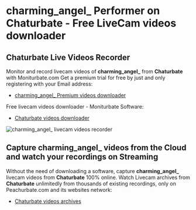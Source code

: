 # charming_angel_ Performer on Chaturbate - Free LiveCam videos downloader

## Chaturbate Live Videos Recorder

Monitor and record livecam videos of **charming_angel_** from **Chaturbate** with Moniturbate.com
Get a premium trial for free by just and only registering with your Email address:
* [charming_angel_ Premium videos downloader](https://moniturbate.com/request-demo-licence-key.html)

Free livecam videos downloader - Moniturbate Software:
* [Chaturbate videos downloader](https://moniturbate.com/moniturbate-download-software.html)

![charming_angel_ livecam videos recorder](https://peachurnet.com/templates/moniturbate-software.png)


## Capture charming_angel_ videos from the Cloud and watch your recordings on Streaming

Without the need of downloading a software, capture **charming_angel_** livecam videos from **Chaturbate** 100% online.
Watch Livecam archives from **Chaturbate** unlimitedly from thousands of existing recordings, only on Peachurbate.com and its websites network:
* [Chaturbate videos archives](https://peachurnet.com/)